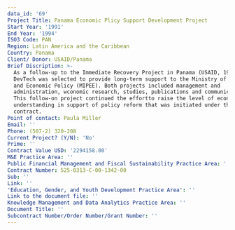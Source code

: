 ```yaml
---
data_id: '69'
Project Title: Panama Economic Plicy Support Development Project
Start Year: '1991'
End Year: '1994'
ISO3 Code: PAN
Region: Latin America and the Caribbean
Country: Panama
Client/ Donor: USAID/Panama
Brief Discription: >-
  As a follow-up to the Immediate Recovery Project in Panama (USAID, 1990-1991),
  DevTech was selected to provide long-term support to the Ministry of Planning
  and Economic Policy (MIPEE). Both projects included management and
  administration, wconomic research, studies, publications and communications.
  This follow-on project continued the effortto raise the level of economic
  understanding in support of policy reform that was initiated under the fitst
  contract.
Point of contact: Paula Miller
Email: ''
Phone: (507-2) 320-208
Current Project? (Y/N): 'No'
Prime: ''
Contract Value USD: '2294158.00'
M&E Practice Area: ''
Public Financial Management and Fiscal Sustainability Practice Area: ''
Contract Number: 525-0313-C-00-1342-00
Sub: ''
Link: ''
'Education, Gender, and Youth Development Practice Area': ''
Link to the document file: ''
Knowledge Management and Data Analytics Practice Area: ''
Document Title: ''
Subcontract Number/Order Number/Grant Number: ''
---
```

